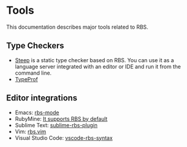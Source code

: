 # Tools

This documentation describes major tools related to RBS.

## Type Checkers

* [Steep](https://github.com/soutaro/steep) is a static type checker based on RBS. You can use it as a language server integrated with an editor or IDE and run it from the command line.
* [TypeProf](https://github.com/ruby/typeprof)

## Editor integrations

* Emacs: [rbs-mode](https://github.com/ybiquitous/rbs-mode)
* RubyMine: [It supports RBS by default](https://www.jetbrains.com/help/ruby/rbs.html)
* Sublime Text: [sublime-rbs-plugin](https://github.com/soutaro/sublime-rbs-plugin)
* Vim: [rbs.vim](https://github.com/pocke/rbs.vim)
* Visual Studio Code: [vscode-rbs-syntax](https://github.com/soutaro/vscode-rbs-syntax)
